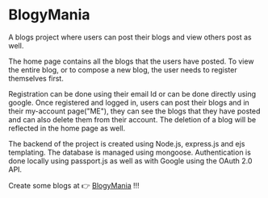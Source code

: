 # BlogyMania
A blogs project where users can post their blogs and view others post as well. 

The home page contains all the blogs that the users have posted.
To view the entire blog, or to compose a new blog, the user needs to register themselves first.

Registration can be done using their email Id or can be done directly using google.
Once registered and logged in, users can post their blogs and in their my-account page("ME"), they can see the blogs that they have posted and can also delete them from their account.
The deletion of a blog will be reflected in the home page as well.

The backend of the project is created using Node.js, express.js and ejs templating. The database is managed using mongoose.
Authentication is done locally using passport.js as well as with Google using the OAuth 2.0 API.

Create some blogs at 👉 [BlogyMania](https://blogy-mania.onrender.com/) !!!
